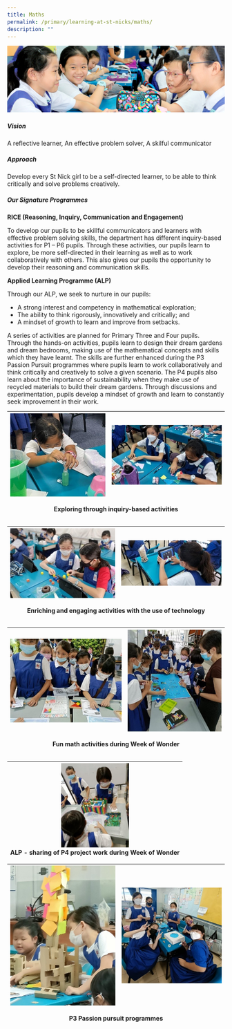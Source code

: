 ```yaml
---
title: Maths
permalink: /primary/learning-at-st-nicks/maths/
description: ""
---
```

![](/images/01%20Banner%20Photos/learning-at-stnicks.jpg)

##### **Vision**
  
A reflective learner, An effective problem solver, A skilful communicator  

##### **Approach**
  
Develop every St Nick girl to be a self-directed learner, to be able to think critically and solve problems creatively.  
  
##### **Our Signature Programmes**

**RICE (Reasoning, Inquiry, Communication and Engagement)**  

To develop our pupils to be skillful communicators and learners with effective problem solving skills, the department has different inquiry-based activities for P1 – P6 pupils. Through these activities, our pupils learn to explore, be more self-directed in their learning as well as to work collaboratively with others. This also gives our pupils the opportunity to develop their reasoning and communication skills.

**Applied Learning Programme (ALP)**  

Through our ALP, we seek to nurture in our pupils:
* A strong interest and competency in mathematical exploration;
* The ability to think rigorously, innovatively and critically; and
* A mindset of growth to learn and improve from setbacks.

A series of activities are planned for Primary Three and Four pupils. Through the hands-on activities, pupils learn to design their dream gardens and dream bedrooms, making use of the mathematical concepts and skills which they have learnt. The skills are further enhanced during the P3 Passion Pursuit programmes where pupils learn to work collaboratively and think critically and creatively to solve a given scenario. The P4 pupils also learn about the importance of sustainability when they make use of recycled materials to build their dream gardens. Through discussions and experimentation, pupils develop a mindset of growth and learn to constantly seek improvement in their work.  



| ![](/images/02%20Learning%20@%20St%20Nicks/02%20Maths/Picture%201.jpg) | ![](/images/02%20Learning%20@%20St%20Nicks/02%20Maths/Picture%202.jpg) |
| -------- | -------- |

<div style="text-align:center"><b>Exploring through inquiry-based activities</b></div><br>



| ![](/images/02%20Learning%20@%20St%20Nicks/02%20Maths/Picture%203.jpg) | ![](/images/02%20Learning%20@%20St%20Nicks/02%20Maths/Picture%204.jpg) |
| -------- | -------- |

<div style="text-align:center"><b>Enriching and engaging activities with the use of technology</b></div>
<br>



| ![](/images/02%20Learning%20@%20St%20Nicks/02%20Maths/Picture%205.jpg) | ![](/images/02%20Learning%20@%20St%20Nicks/02%20Maths/Picture%206.jpg) |
| -------- | -------- |

<div style="text-align:center"><b>Fun math activities during Week of Wonder</b></div><br>



| <img src= "/images/02%20Learning%20@%20St%20Nicks/02%20Maths/Picture%207.jpg" style= "width: 40%; margin-centre:5px;" align ="centre"><br>ALP - sharing of P4 project work during Week of Wonder |
| -------- | 



| ![](/images/02%20Learning%20@%20St%20Nicks/02%20Maths/Picture%208.jpg) | ![](/images/02%20Learning%20@%20St%20Nicks/02%20Maths/Picture%209.jpg) |
| -------- | -------- |



<div style="text-align:center"><a><b>P3 Passion pursuit programmes</b></a></div>
